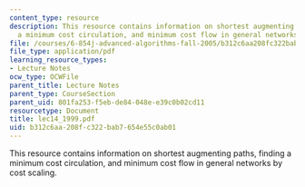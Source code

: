 ```yaml
---
content_type: resource
description: This resource contains information on shortest augmenting paths, finding
  a minimum cost circulation, and minimum cost flow in general networks by cost scaling.
file: /courses/6-854j-advanced-algorithms-fall-2005/b312c6aa208fc322bab7654e55c0ab01_lec14_1999.pdf
file_type: application/pdf
learning_resource_types:
- Lecture Notes
ocw_type: OCWFile
parent_title: Lecture Notes
parent_type: CourseSection
parent_uid: 801fa253-f5eb-de84-048e-e39c0b02cd11
resourcetype: Document
title: lec14_1999.pdf
uid: b312c6aa-208f-c322-bab7-654e55c0ab01
---
```

This resource contains information on shortest augmenting paths, finding a minimum cost circulation, and minimum cost flow in general networks by cost scaling.

